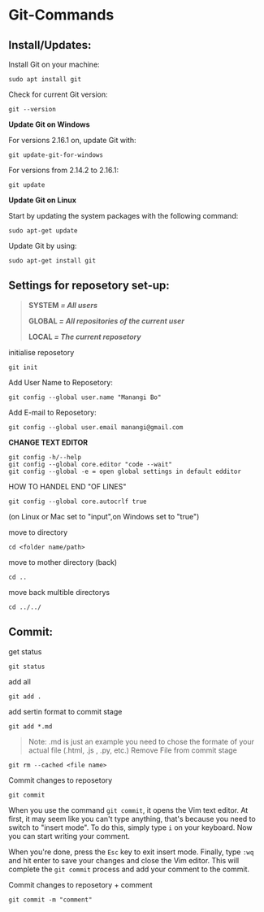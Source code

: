 # Git-Commands
 
## Install/Updates:

 Install Git on your machine: 
 ```
 sudo apt install git
 ```
 Check for current Git version:
 ```
 git --version
 ```
 **Update Git on Windows**
 
 For versions 2.16.1 on, update Git with:
 ```
 git update-git-for-windows
 ```
 For versions from 2.14.2 to 2.16.1:
 ```
 git update
 ```
 **Update Git on Linux**
 
  Start by updating the system packages with the following command:
 ```
 sudo apt-get update
 ```
 Update Git by using:
 ```
 sudo apt-get install git
 ```

 
## Settings for reposetory set-up:
 > **SYSTEM _= All users_**
 > 
 > **GLOBAL _= All repositories of the current user_**
 > 
 > **LOCAL _= The current reposetory_**
 
 initialise reposetory
 ```
 git init
 ```
 Add User Name to Reposetory:
 ```
 git config --global user.name "Manangi Bo" 
 ```
 Add E-mail to Reposetory:
 ```
 git config --global user.email manangi@gmail.com
 ```
 
 **CHANGE TEXT EDITOR**
 ```
 git config -h/--help
 git config --global core.editor "code --wait"
 git config --global -e = open global settings in default edditor
 ```
 HOW TO HANDEL END "OF LINES"
 ```
 git config --global core.autocrlf true
 ```
 (on Linux or Mac set to "input",on Windows set to "true")
 
 
 move to directory
 ```
 cd <folder name/path> 
 ```
 move to mother directory (back)
 ```
 cd ..
 ```
 move back multible directorys
 ```
 cd ../../
 ```
 
## Commit:

 get status
 ```
 git status
 ```
 add all
 ```
 git add . 
 ```
 add sertin format to commit stage
 ```
 git add *.md
 ```
 >Note: .md is just an example you need to chose the formate of your actual file (.html, .js , .py, etc.)
 Remove File from commit stage
 ```
 git rm --cached <file name>
 ```
 Commit changes to reposetory
 ```
 git commit
 ```
 When you use the command `git commit`, it opens the Vim text editor. At first, it may seem like you can't type anything, that's because you need to switch to "insert mode". To do this, simply type `i` on your keyboard. Now you can start writing your comment.

When you're done, press the `Esc` key to exit insert mode. Finally, type `:wq` and hit enter to save your changes and close the Vim editor. This will complete the `git commit` process and add your comment to the commit.

Commit changes to reposetory + comment
```
git commit -m "comment"
